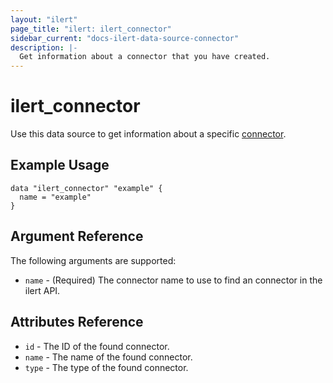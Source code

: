```yaml
---
layout: "ilert"
page_title: "ilert: ilert_connector"
sidebar_current: "docs-ilert-data-source-connector"
description: |-
  Get information about a connector that you have created.
---
```


# ilert_connector

Use this data source to get information about a specific [connector][1].

## Example Usage

```hcl
data "ilert_connector" "example" {
  name = "example"
}
```

## Argument Reference

The following arguments are supported:

- `name` - (Required) The connector name to use to find an connector in the ilert API.

## Attributes Reference

- `id` - The ID of the found connector.
- `name` - The name of the found connector.
- `type` - The type of the found connector.

[1]: https://api.ilert.com/api-docs/#tag/Connectors
